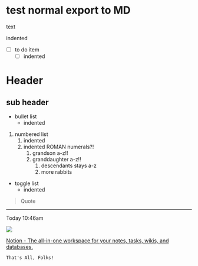 # test normal export to MD

text

indented

- [ ]  to do item
    - [ ]  indented

# Header

## sub header

- bullet list
    - indented

1. numbered list
    1. indented
    2. indented ROMAN numerals?!
        1. grandson a-z!!
        2. granddaughter a-z!!
            1. descendants stays a-z
            2. more rabbits

- toggle list
    - indented

> Quote

---

Today 10:46am

![](https://www.notion.so/images/favicon.ico)

[Notion - The all-in-one workspace for your notes, tasks, wikis, and databases.](https://notion.so)

    That's All, Folks!
